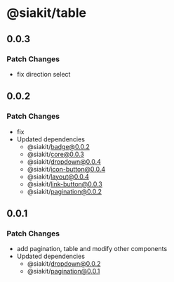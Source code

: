 # @siakit/table

## 0.0.3

### Patch Changes

- fix direction select

## 0.0.2

### Patch Changes

- fix
- Updated dependencies
  - @siakit/badge@0.0.2
  - @siakit/core@0.0.3
  - @siakit/dropdown@0.0.4
  - @siakit/icon-button@0.0.4
  - @siakit/layout@0.0.4
  - @siakit/link-button@0.0.3
  - @siakit/pagination@0.0.2

## 0.0.1

### Patch Changes

- add pagination, table and modify other components
- Updated dependencies
  - @siakit/dropdown@0.0.2
  - @siakit/pagination@0.0.1
